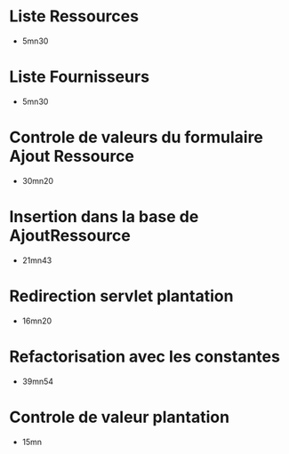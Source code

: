 # Liste Ressources
* 5mn30
# Liste Fournisseurs
* 5mn30
# Controle de valeurs du formulaire Ajout Ressource
* 30mn20
# Insertion dans la base de AjoutRessource
* 21mn43
# Redirection servlet plantation
* 16mn20
# Refactorisation avec les constantes
* 39mn54
# Controle de valeur plantation
* 15mn